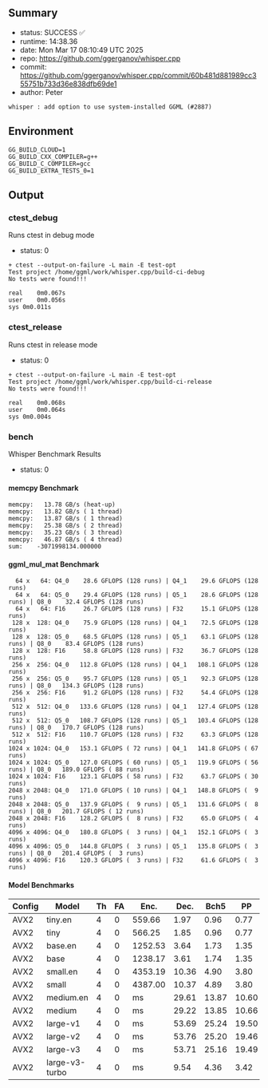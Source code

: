 ## Summary

- status:  SUCCESS ✅
- runtime: 14:38.36
- date:    Mon Mar 17 08:10:49 UTC 2025
- repo:    https://github.com/ggerganov/whisper.cpp
- commit:  https://github.com/ggerganov/whisper.cpp/commit/60b481d881989cc355751b733d36e838dfb69de1
- author:  Peter
```
whisper : add option to use system-installed GGML (#2887)
```

## Environment

```
GG_BUILD_CLOUD=1
GG_BUILD_CXX_COMPILER=g++
GG_BUILD_C_COMPILER=gcc
GG_BUILD_EXTRA_TESTS_0=1
```

## Output

### ctest_debug

Runs ctest in debug mode
- status: 0
```
+ ctest --output-on-failure -L main -E test-opt
Test project /home/ggml/work/whisper.cpp/build-ci-debug
No tests were found!!!

real	0m0.067s
user	0m0.056s
sys	0m0.011s
```
### ctest_release

Runs ctest in release mode
- status: 0
```
+ ctest --output-on-failure -L main -E test-opt
Test project /home/ggml/work/whisper.cpp/build-ci-release
No tests were found!!!

real	0m0.068s
user	0m0.064s
sys	0m0.004s
```
### bench

Whisper Benchmark Results
- status: 0
#### memcpy Benchmark

```
memcpy:   13.78 GB/s (heat-up)
memcpy:   13.82 GB/s ( 1 thread)
memcpy:   13.87 GB/s ( 1 thread)
memcpy:   25.38 GB/s ( 2 thread)
memcpy:   35.23 GB/s ( 3 thread)
memcpy:   46.87 GB/s ( 4 thread)
sum:    -3071998134.000000
```

#### ggml_mul_mat Benchmark

```
  64 x   64: Q4_0    28.6 GFLOPS (128 runs) | Q4_1    29.6 GFLOPS (128 runs)
  64 x   64: Q5_0    29.4 GFLOPS (128 runs) | Q5_1    28.6 GFLOPS (128 runs) | Q8_0    32.4 GFLOPS (128 runs)
  64 x   64: F16     26.7 GFLOPS (128 runs) | F32     15.1 GFLOPS (128 runs)
 128 x  128: Q4_0    75.9 GFLOPS (128 runs) | Q4_1    72.5 GFLOPS (128 runs)
 128 x  128: Q5_0    68.5 GFLOPS (128 runs) | Q5_1    63.1 GFLOPS (128 runs) | Q8_0    83.4 GFLOPS (128 runs)
 128 x  128: F16     58.8 GFLOPS (128 runs) | F32     36.7 GFLOPS (128 runs)
 256 x  256: Q4_0   112.8 GFLOPS (128 runs) | Q4_1   108.1 GFLOPS (128 runs)
 256 x  256: Q5_0    95.7 GFLOPS (128 runs) | Q5_1    92.3 GFLOPS (128 runs) | Q8_0   134.3 GFLOPS (128 runs)
 256 x  256: F16     91.2 GFLOPS (128 runs) | F32     54.4 GFLOPS (128 runs)
 512 x  512: Q4_0   133.6 GFLOPS (128 runs) | Q4_1   127.4 GFLOPS (128 runs)
 512 x  512: Q5_0   108.7 GFLOPS (128 runs) | Q5_1   103.4 GFLOPS (128 runs) | Q8_0   170.7 GFLOPS (128 runs)
 512 x  512: F16    110.7 GFLOPS (128 runs) | F32     63.3 GFLOPS (128 runs)
1024 x 1024: Q4_0   153.1 GFLOPS ( 72 runs) | Q4_1   141.8 GFLOPS ( 67 runs)
1024 x 1024: Q5_0   127.0 GFLOPS ( 60 runs) | Q5_1   119.9 GFLOPS ( 56 runs) | Q8_0   189.0 GFLOPS ( 88 runs)
1024 x 1024: F16    123.1 GFLOPS ( 58 runs) | F32     63.7 GFLOPS ( 30 runs)
2048 x 2048: Q4_0   171.0 GFLOPS ( 10 runs) | Q4_1   148.8 GFLOPS (  9 runs)
2048 x 2048: Q5_0   137.9 GFLOPS (  9 runs) | Q5_1   131.6 GFLOPS (  8 runs) | Q8_0   201.7 GFLOPS ( 12 runs)
2048 x 2048: F16    128.2 GFLOPS (  8 runs) | F32     65.0 GFLOPS (  4 runs)
4096 x 4096: Q4_0   180.8 GFLOPS (  3 runs) | Q4_1   152.1 GFLOPS (  3 runs)
4096 x 4096: Q5_0   144.8 GFLOPS (  3 runs) | Q5_1   135.8 GFLOPS (  3 runs) | Q8_0   201.4 GFLOPS (  3 runs)
4096 x 4096: F16    120.3 GFLOPS (  3 runs) | F32     61.6 GFLOPS (  3 runs)
```

#### Model Benchmarks

|           Config |         Model |  Th |  FA |    Enc. |    Dec. |    Bch5 |      PP |  Commit |
|              --- |           --- | --- | --- |     --- |     --- |     --- |     --- |     --- |
|             AVX2 |       tiny.en |   4 |   0 |  559.66 |    1.97 |    0.96 |    0.77 | 60b481d |
|             AVX2 |          tiny |   4 |   0 |  566.25 |    1.85 |    0.96 |    0.77 | 60b481d |
|             AVX2 |       base.en |   4 |   0 | 1252.53 |    3.64 |    1.73 |    1.35 | 60b481d |
|             AVX2 |          base |   4 |   0 | 1238.17 |    3.61 |    1.74 |    1.35 | 60b481d |
|             AVX2 |      small.en |   4 |   0 | 4353.19 |   10.36 |    4.90 |    3.80 | 60b481d |
|             AVX2 |         small |   4 |   0 | 4387.00 |   10.37 |    4.89 |    3.80 | 60b481d |
|             AVX2 |     medium.en |   4 |   0 |      ms |   29.61 |   13.87 |   10.60 | 60b481d |
|             AVX2 |        medium |   4 |   0 |      ms |   29.22 |   13.85 |   10.66 | 60b481d |
|             AVX2 |      large-v1 |   4 |   0 |      ms |   53.69 |   25.24 |   19.50 | 60b481d |
|             AVX2 |      large-v2 |   4 |   0 |      ms |   53.76 |   25.20 |   19.46 | 60b481d |
|             AVX2 |      large-v3 |   4 |   0 |      ms |   53.71 |   25.16 |   19.49 | 60b481d |
|             AVX2 | large-v3-turbo |   4 |   0 |      ms |    9.54 |    4.36 |    3.42 | 60b481d |

